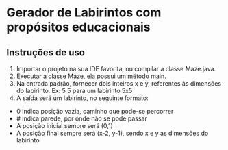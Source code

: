 # Gerador de Labirintos com propósitos educacionais

## Instruções de uso
1. Importar o projeto na sua IDE favorita, ou compilar a classe Maze.java. 
1. Executar a classe Maze, ela possui um método main.
1. Na entrada padrão, fornecer dois inteiros x e y, referentes às dimensões do labirinto. Ex: 5 5 para um labirinto 5x5
1. A saída será um labirinto, no seguinte formato:
- 0 indica posição vazia, caminho que pode-se percorrer
- \# indica parede, por onde não se pode passar
- A posição inicial sempre será (0,1)
- A posição final sempre será (x-2, y-1), sendo x e y as dimensões do labirinto
